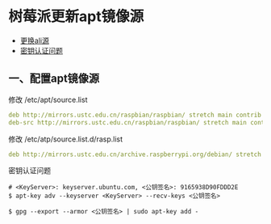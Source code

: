 # 树莓派更新apt镜像源

- [更换ali源](http://www.shumeipaiba.com/wanpai/jiaocheng/16.html)
- [密钥认证问题](http://www.bubuko.com/infodetail-3674592.html)

## 一、配置apt镜像源

修改 /etc/apt/source.list

```yml
deb http://mirrors.ustc.edu.cn/raspbian/raspbian/ stretch main contrib non-free rpi
deb-src http://mirrors.ustc.edu.cn/raspbian/raspbian/ stretch main contrib non-free rpi
```

修改 /etc/atp/source.list.d/rasp.list

```yml
deb http://mirrors.ustc.edu.cn/archive.raspberrypi.org/debian/ stretch main ui
```

密钥认证问题

```shell
# <KeyServer>: keyserver.ubuntu.com, <公钥签名>: 9165938D90FDDD2E
$ apt-key adv --keyserver <KeyServer> --recv-keys <公钥签名>

$ gpg --export --armor <公钥签名> | sudo apt-key add -
```

